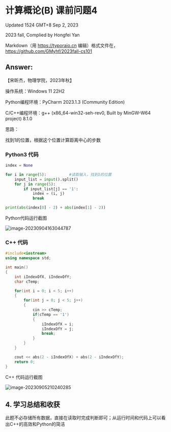 # 计算概论(B) 课前问题4

Updated 1524 GMT+8 Sep 2, 2023



2023 fall, Complied by Hongfei Yan

Markdown（用 https://typoraio.cn 编辑）格式文件在，https://github.com/GMyhf/2023fall-cs101

## Answer:

【宋昕杰，物理学院，2023年秋】

操作系统：Windows 11 22H2

Python编程环境：PyCharm 2023.1.3 (Community Edition)

C/C++编程环境：g++ (x86_64-win32-seh-rev0, Built by MinGW-W64 project) 8.1.0



思路：

找到1的位置，根据这个位置计算距离中心的步数



### Python3 代码

```python
index = None

for i in range(5):          #读取输入，找到1的位置
    input_list = input().split()
    for j in range(5):
        if input_list[j] == '1':
            index = (i, j)
            break

print(abs(index[0] - 2) + abs(index[1] - 2))
```

Python代码运行截图

![image-20230904163044787](C:\Users\m1889\AppData\Roaming\Typora\typora-user-images\image-20230904163044787.png)



### C++ 代码

```c++
#include<iostream>
using namespace std;

int main()
{
    int iIndexOfX, iIndexOfY;
    char cTemp;

    for(int i = 0; i < 5; i++)
    {
        for(int j = 0; j < 5; j++)
        {
            cin >> cTemp;
            if(cTemp == '1')
            {
                iIndexOfX = i;
                iIndexOfY = j;
                break;
            }
        }
    }

    cout << abs(2 - iIndexOfX) + abs(2 - iIndexOfY);
    return 0;
}
```

C++ 代码运行截图

![image-20230905210240285](C:\Users\m1889\AppData\Roaming\Typora\typora-user-images\image-20230905210240285.png)

## 4. 学习总结和收获

此题不必存储所有数据，直接在读取时完成判断即可；从运行时间和代码上可以看出C++的高效和Python的简洁